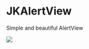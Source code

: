 # JKAlertView
Simple and beautiful AlertView 


![](https://github.com/kakashysen/JKAlertView/blob/master/demo.gif)
